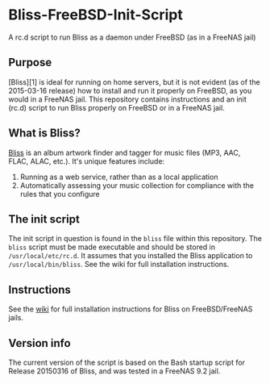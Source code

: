 # Bliss-FreeBSD-Init-Script

A rc.d script to run Bliss as a daemon under FreeBSD (as in a FreeNAS jail)

## Purpose

[Bliss][1] is ideal for running on home servers, but it is not evident (as of the 2015-03-16 release) how to install and run it properly on FreeBSD, as you would in a FreeNAS jail. This repository contains instructions and an init (rc.d) script to run Bliss properly on FreeBSD or in a FreeNAS jail.

[blisshq]: http://www.blisshq.com

## What is Bliss?

[Bliss][blisshq] is an album artwork finder and tagger for music files (MP3, AAC, FLAC, ALAC, etc.). It's unique features include:

1. Running as a web service, rather than as a local application
2. Automatically assessing your music collection for compliance with the rules that you configure

## The init script

The init script in question is found in the `bliss` file within this repository. The `bliss` script must be made executable and should be stored in `/usr/local/etc/rc.d`. It assumes that you installed the Bliss application to `/usr/local/bin/bliss`. See the wiki for full installation instructions. 

## Instructions

See the [wiki][wikihome] for full installation instructions for Bliss on FreeBSD/FreeNAS jails. 

[wikihome]: https://github.com/mjdescy/Bliss-FreeBSD-Init-Script/wiki

## Version info

The current version of the script is based on the Bash startup script for  Release 20150316 of Bliss, and was tested in a FreeNAS 9.2 jail.